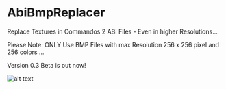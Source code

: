 # AbiBmpReplacer
Replace Textures in Commandos 2 ABI Files - Even in higher Resolutions...

Please Note: ONLY Use BMP Files with max Resolution 256 x 256 pixel and 256 colors ...

Version 0.3 Beta is out now!


![alt text](https://burncycle.de/share/screenshot_abi_replacer.png)
